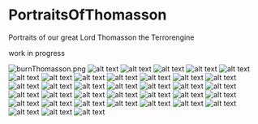 # PortraitsOfThomasson
Portraits of our great Lord Thomasson the Terrorengine

work in progress

![burnThomasson.png](https://github.com/FeeZotter/PortraitsOfThomasson/blob/main/BurnThomasson.png)
![alt text](https://github.com/FeeZotter/PortraitsOfThomasson/blob/main/CoolThomasson.png)
![alt text](https://github.com/FeeZotter/PortraitsOfThomasson/blob/main/CryingSadThomasson.png)
![alt text](https://github.com/FeeZotter/PortraitsOfThomasson/blob/main/CryingSmilingThomasson.png)
![alt text](https://github.com/FeeZotter/PortraitsOfThomasson/blob/main/LensflareThomasson.png)
![alt text](https://github.com/FeeZotter/PortraitsOfThomasson/blob/main/LoveLuckThomasson.png)
![alt text](https://github.com/FeeZotter/PortraitsOfThomasson/blob/main/LoveThomasson.png)
![alt text](https://github.com/FeeZotter/PortraitsOfThomasson/blob/main/LuckThomasson.png)
![alt text](https://github.com/FeeZotter/PortraitsOfThomasson/blob/main/MoustacheThomasson.png)
![alt text](https://github.com/FeeZotter/PortraitsOfThomasson/blob/main/MoustacheThomasson2.png)
![alt text](https://github.com/FeeZotter/PortraitsOfThomasson/blob/main/MoustacheThomasson3.png)
![alt text](https://github.com/FeeZotter/PortraitsOfThomasson/blob/main/OnlyThomasson.png)
![alt text](https://github.com/FeeZotter/PortraitsOfThomasson/blob/main/SadThomasson.png)
![alt text](https://github.com/FeeZotter/PortraitsOfThomasson/blob/main/ThomassonConfused.png)
![alt text](https://github.com/FeeZotter/PortraitsOfThomasson/blob/main/ThomassonParty1.png)
![alt text](https://github.com/FeeZotter/PortraitsOfThomasson/blob/main/ThomassonParty2.png)
![alt text](https://github.com/FeeZotter/PortraitsOfThomasson/blob/main/ThomassonShrin2e.png)
![alt text](https://github.com/FeeZotter/PortraitsOfThomasson/blob/main/ThomassonShrine.png)
![alt text](https://github.com/FeeZotter/PortraitsOfThomasson/blob/main/TootTootThomasson.png)
![alt text](https://github.com/FeeZotter/PortraitsOfThomasson/blob/main/TootTootThomassonFace.png)
![alt text](https://github.com/FeeZotter/PortraitsOfThomasson/blob/main/TopHatThomasson.glb)
![alt text](https://github.com/FeeZotter/PortraitsOfThomasson/blob/main/TopHatThomasson.png)
![alt text](https://github.com/FeeZotter/PortraitsOfThomasson/blob/main/UniverseThomasson.png)
![alt text](https://github.com/FeeZotter/PortraitsOfThomasson/blob/main/moustache%20Thomasson.png)
![alt text]()
![alt text]()
![alt text]()
![alt text]()
![alt text]()
![alt text]()
![alt text]()
![alt text]()
![alt text]()
![alt text]()
![alt text]()
![alt text]()
![alt text]()
